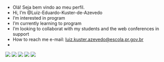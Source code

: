 - Olá! Seja bem vindo ao meu perfil. 
- Hi, I’m @Luiz-Eduardo-Kuster-de-Azevedo
- I’m interested in program
- I’m currently learning to program
- I’m looking to collaborat with my students and the web conferences in support
- How to reach me e-mail: luiz.kuster.azevedo@escola.pr.gov.br
- 
![](https://img.shields.io/badge/VSCode-0078D4?style=for-the-badge&logo=visual%20studio%20code&logoColor=white)
![](https://img.shields.io/badge/GitHub-100000?style=for-the-badge&logo=github&logoColor=white)
![](https://img.shields.io/badge/HTML5-E34F26?style=for-the-badge&logo=html5&logoColor=white)
![](https://img.shields.io/badge/CSS3-1572B6?style=for-the-badge&logo=css3&logoColor=white)
![](https://img.shields.io/badge/Vercel-000000?style=for-the-badge&logo=vercel&logoColor=white)
